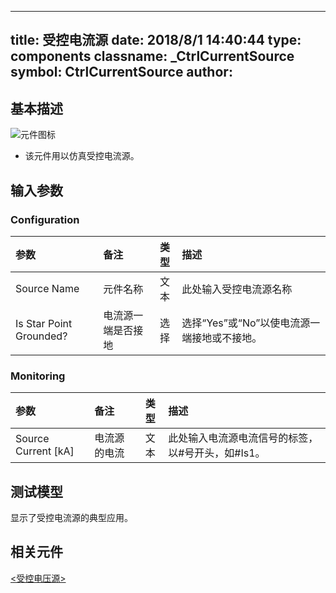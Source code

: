 
---
title: 受控电流源
date: 2018/8/1 14:40:44
type: components
classname: _CtrlCurrentSource
symbol: CtrlCurrentSource
author: 
---
## <span id="comp_desc">基本描述</span>
![元件图标]()

+ 该元件用以仿真受控电流源。

## <span id="comp_params">输入参数</span>
### <span id="comp_params_group_Configuration">Configuration</span>
| 参数 | 备注 | 类型 | 描述 |
| :--- | :--- | :--: | :--- |
| <span id="comp_params_param_Name">Source Name</span> | 元件名称 | 文本 | 此处输入受控电流源名称 |
| <span id="comp_params_param_Grnd">Is Star Point Grounded?</span> | 电流源一端是否接地 | 选择 | 选择“Yes”或“No”以使电流源一端接地或不接地。 |

[Source Name]: #comp_params_param_Name "Source Name"
[Is Star Point Grounded?]: #comp_params_param_Grnd "Is Star Point Grounded?"

### <span id="comp_params_group_Monitoring">Monitoring</span>
| 参数 | 备注 | 类型 | 描述 |
| :--- | :--- | :--: | :--- |
| <span id="comp_params_param_I">Source Current \[kA\]</span> | 电流源的电流 | 文本 | 此处输入电流源电流信号的标签，以#号开头，如#Is1。 |

[Source Current \[kA\]]: #comp_params_param_I "Source Current \[kA\]"

## <span id="comp_example">测试模型</span>
[<test name>](<test link>)显示了受控电流源的典型应用。

## <span id="comp_seealso">相关元件</span>
[<受控电压源>](<test link>)






